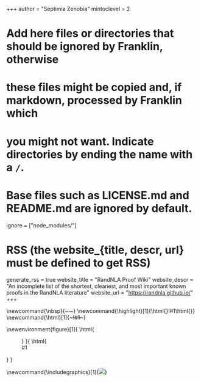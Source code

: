 <!--
Add here global page variables to use throughout your website.
-->
+++
author = "Septimia Zenobia"
mintoclevel = 2

# Add here files or directories that should be ignored by Franklin, otherwise
# these files might be copied and, if markdown, processed by Franklin which
# you might not want. Indicate directories by ending the name with a `/`.
# Base files such as LICENSE.md and README.md are ignored by default.
ignore = ["node_modules/"]

# RSS (the website_{title, descr, url} must be defined to get RSS)
generate_rss = true
website_title = "RandNLA Proof Wiki"
website_descr = "An incomplete list of the shortest, cleanest, and most important known proofs in the RandNLA literature"
website_url   = "https://randnla.github.io/"
+++

<!--
Add here global latex commands to use throughout your pages.
-->

\newcommand{\nbsp}{~~~&nbsp;~~~}
\newcommand{\highlight}[1]{\html{<span class="highlight">}!#1\html{</span>}}
\newcommand{\html}[1]{~~~!#1~~~}

\newenvironment{figure}[1]{
  \html{<figure>}
}{
  \html{<figcaption>#1</figcaption></figure>}
}

\newcommand{\includegraphics}[1]{![](!#1)}

